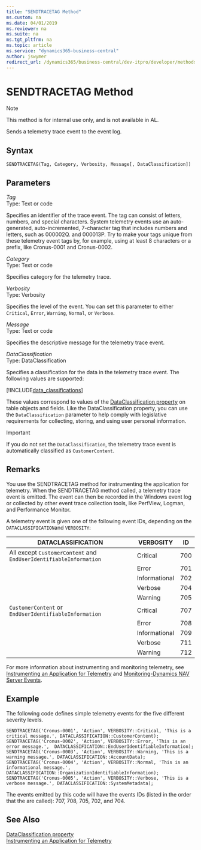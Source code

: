```yaml
---
title: "SENDTRACETAG Method"
ms.custom: na
ms.date: 04/01/2019
ms.reviewer: na
ms.suite: na
ms.tgt_pltfrm: na
ms.topic: article
ms.service: "dynamics365-business-central"
author: jswymer
redirect_url: /dynamics365/business-central/dev-itpro/developer/methods-auto/library
---
```


# SENDTRACETAG Method

>[!NOTE]
> This  method is for internal use only, and is not available in AL.

Sends a telemetry trace event to the event log.  
  
## Syntax  
  
```  
SENDTRACETAG(Tag, Category, Verbosity, Message[, DataClassification])  
```  
  
## Parameters  
*Tag*  
Type: Text or code  
  
Specifies an identifier of the trace event. The tag can consist of letters, numbers, and special characters. System telemetry events use an auto-generated, auto-incremented, 7-character tag that includes numbers and letters, such as 000002Q. and 000013P. Try to make your tags unique from these telemetry event tags by, for example, using at least 8 characters or a prefix, like Cronus-0001 and Cronus-0002. 
  
*Category*  
Type: Text or code  
  
Specifies category for the telemetry trace.  
  
*Verbosity*  
Type: Verbosity  
  
Specifies the level of the event. You can set this parameter to either `Critical`, `Error`, `Warning`, `Normal`, or `Verbose`.   
  
*Message*  
Type: Text or code  
  
Specifies the descriptive message for the telemetry trace event. 

*DataClassification*  
Type: DataClassification  
  
Specifies a classification for the data in the telemetry trace event. The following values are supported:

[!INCLUDE[data_classifications](../../includes/data_classifications.md)] 

These values correspond to values of the [DataClassification property](../properties/devenv-dataclassification-property.md) on table objects and fields. Like the DataClassification property, you can use the `DataClassification` parameter to help comply with legislative requirements for collecting, storing, and using user personal information.

> [!IMPORTANT]
> If you do not set the `DataClassification`, the telemetry trace event is automatically classified as `CustomerContent`.

## Remarks 
You use the SENDTRACETAG method for instrumenting the application for telemetry. When the SENDTRACETAG method called, a telemetry trace event is emitted. The event can then be recorded in the Windows event log or collected by other event trace collection tools, like PerfView, Logman, and Performance Monitor. 

A telemetry event is given one of the following event IDs, depending on the `DATACLASSIFICATION`and `VERBOSITY`:

|  DATACLASSIFICATION |  VERBOSITY |  ID  |
|---------------------|------------|------|
|All except `CustomerContent` and `EndUserIdentifiableInformation`|Critical|700|
||Error|701|
||Informational|702|
||Verbose|704|
||Warning|705|
|`CustomerContent` or `EndUserIdentifiableInformation`|Critical|707|
||Error|708|
||Informational|709|
||Verbose|711 |
||Warning|712 |


For more information about instrumenting and monitoring telemetry, see [Instrumenting an Application for Telemetry](../devenv-instrument-application-for-telemetry.md) and [Monitoring-Dynamics NAV Server Events](../../administration/monitor-server-events.md).

## Example 
The following code defines simple telemetry events for the five different severity levels. 
```  
SENDTRACETAG('Cronus-0001', 'Action', VERBOSITY::Critical, 'This is a critical message.', DATACLASSIFICATION::CustomerContent);
SENDTRACETAG('Cronus-0002', 'Action', VERBOSITY::Error, 'This is an error message.',  DATACLASSIFICATION::EndUserIdentifiableInformation);
SENDTRACETAG('Cronus-0003', 'Action', VERBOSITY::Warning, 'This is a warning message.', DATACLASSIFICATION::AccountData);
SENDTRACETAG('Cronus-0004', 'Action', VERBOSITY::Normal, 'This is an informational message.', DATACLASSIFICATION::OrganizationIdentifiableInformation);
SENDTRACETAG('Cronus-0005', 'Action', VERBOSITY::Verbose, 'This is a verbose message.', DATACLASSIFICATION::SystemMetadata);
```  

The events emitted by this code will have the events IDs (listed in the order that the are called): 707, 708, 705, 702, and 704.


## See Also  
[DataClassification property](../properties/devenv-dataclassification-property.md)  
[Instrumenting an Application for Telemetry](../devenv-instrument-application-for-telemetry.md)  